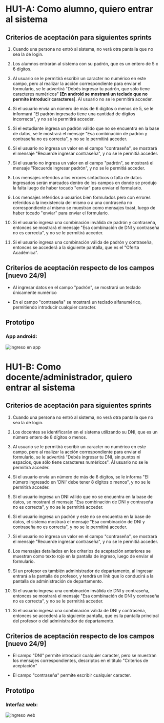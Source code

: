 # HU1-A: Como alumno, quiero entrar al sistema

## Criterios de aceptación para siguientes sprints

1. Cuando una persona no entró al sistema, no verá otra pantalla que no sea la de login.

2. Los alumnos entrarán al sistema con su padrón, que es un entero de 5 o 6 dígitos.

3. Al usuario se le permitirá escribir un caracter no numérico en este campo, pero al realizar la acción correspondiente para enviar el formulario, se le advertirá "Debés ingresar tu padrón, que sólo tiene caracteres numéricos" **[En android se mostrará un teclado que no permite introducir caracteres]**. Al usuario no se le permitirá acceder.

4. Si el usuario envía un número de más de 6 dígitos o menos de 5, se le informará "El padrón ingresado tiene una cantidad de dígitos incorrecta", y no se le permitirá acceder.

5. Si el estudiante ingresa un padrón válido que no se encuentra en la base de datos, se le mostrará el mensaje "Esa combinación de padrón y contraseña no es correcta", y no se le permitirá acceder.

6. Si el usuario no ingresa un valor en el campo "contraseña", se mostrará el mensaje "Recuerde ingresar contraseña", y no se le permitiá acceder.

7. Si el usuario no ingresa un valor en el campo "padrón", se mostrará el mensaje "Recuerde ingresar padrón", y no se le permitiá acceder.

8. Los mensajes referidos a los errores sintácticos o falta de datos ingresados serán marcados dentro de los campos en donde se produjo la falta luego de haber tocado "enviar" para enviar el formulario.

9. Los mensajes referidos a usuarios bien formulados pero con errores referidos a la inexistencia del mismo o a una contraseña no correspondiente al mismo se muestran como mensajes toast, luego de haber tocado "enviar" para enviar el formulario.

10. Si el usuario ingresa una combinación inválida de padrón y contraseña, entonces se mostrará el mensaje "Esa combinación de DNI y contraseña no es correcta", y no se le permitirá acceder.

11. Si el usuario ingresa una combinación válida de padrón y contraseña, entonces se accederá a la siguiente pantalla, que es el "Oferta Académica".

## Criterios de aceptación respecto de los campos [nuevo 24/9]

 - Al ingresar datos en el campo "padrón", se mostrará un teclado únicamente numérico
 
 - En el campo "contraseña" se mostrará un teclado alfanumérico, permitiendo introducir cualquier caracter.
 

## Prototipo

### App android:
![ingreso en app](./prototipos/ingreso_app.png)

# HU1-B: Como docente/administrador, quiero entrar al sistema

## Criterios de aceptación para siguientes sprints

1. Cuando una persona no entró al sistema, no verá otra pantalla que no sea la de login.

2. Los docentes se identificarán en el sistema utilizando su DNI, que es un número entero de 8 dígitos o menos.

3. Al usuario se le permitirá escribir un caracter no numérico en este campo, pero al realizar la acción correspondiente para enviar el formulario, se le advertirá "Debés ingresar tu DNI, sin puntos ni espacios, que sólo tiene caracteres numéricos". Al usuario no se le permitirá acceder.

4. Si el usuario envía un número de más de 8 dígitos, se le informa "El número ingresado en 'DNI' debe tener 8 dígitos o menos", y no se le permitirá acceder.

5. Si el usuario ingresa un DNI válido que no se encuentra en la base de datos, se mostrará el mensaje "Esa combinación de DNI y contraseña no es correcta", y no se le permitirá acceder.

6. Si el usuario ingresa un padrón y este no se encuentra en la base de datos, el sistema mostrará el mensaje "Esa combinación de DNI y contraseña no es correcta", y no se le permitirá acceder.

7. Si el usuario no ingresa un valor en el campo "contraseña", se mostrará el mensaje "Recuerde ingresar contraseña", y no se le permitiá acceder.

8. Los mensajes detallados en los criterios de aceptación anteriores se muestran como texto rojo en la pantalla de ingreso, luego de enviar el formulario.

9. Si un profesor es también administrador de departamento, al ingresar entrará a la pantalla de profesor, y tendrá un link que lo conducirá a la pantalla de administración de departamento.

10. Si el usuario ingresa una combinación inválida de DNI y contraseña, entonces se mostrará el mensaje "Esa combinación de DNI y contraseña no es correcta", y no se le permitirá acceder.

11. Si el usuario ingresa una combinación válida de DNI y contraseña, entonces se accederá a la siguiente pantalla, que es la pantalla principal del profesor o del administrador de departamento.

## Criterios de aceptación respecto de los campos [nuevo 24/9]

 - El campo "DNI" permite introducir cualquier caracter, pero se muestran los mensajes correspondientes, descriptos en el título "Criterios de aceptación"
 
 - El campo "contraseña" permite escribir cualquier caracter.

## Prototipo

### Interfaz web:
![ingreso web](./prototipos/ingreso_web.png)

